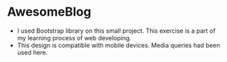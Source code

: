 # AwesomeBlog

* I used Bootstrap library on this small project. This exercise is a part of my learning process of web developing.
* This design is compatible with mobile devices. Media queries had been used here.
